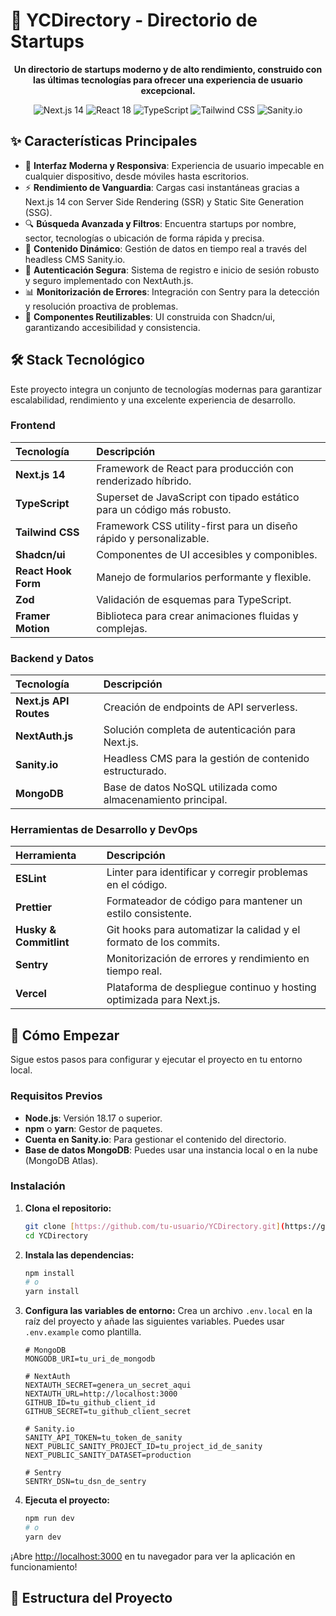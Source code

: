 # 🚀 YCDirectory - Directorio de Startups

<div align="center">

**Un directorio de startups moderno y de alto rendimiento, construido con las últimas tecnologías para ofrecer una experiencia de usuario excepcional.**

</div>

<p align="center">
  <img src="https://img.shields.io/badge/Next.js-14-black?style=for-the-badge&logo=nextdotjs" alt="Next.js 14">
  <img src="https://img.shields.io/badge/React-18-blue?style=for-the-badge&logo=react" alt="React 18">
  <img src="https://img.shields.io/badge/TypeScript-5-blue?style=for-the-badge&logo=typescript" alt="TypeScript">
  <img src="https://img.shields.io/badge/Tailwind_CSS-3-cyan?style=for-the-badge&logo=tailwindcss" alt="Tailwind CSS">
  <img src="https://img.shields.io/badge/Sanity-CMS-orange?style=for-the-badge&logo=sanity" alt="Sanity.io">
</p>

## ✨ Características Principales

- 📱 **Interfaz Moderna y Responsiva**: Experiencia de usuario impecable en cualquier dispositivo, desde móviles hasta escritorios.
- ⚡ **Rendimiento de Vanguardia**: Cargas casi instantáneas gracias a Next.js 14 con Server Side Rendering (SSR) y Static Site Generation (SSG).
- 🔍 **Búsqueda Avanzada y Filtros**: Encuentra startups por nombre, sector, tecnologías o ubicación de forma rápida y precisa.
- 🔄 **Contenido Dinámico**: Gestión de datos en tiempo real a través del headless CMS Sanity.io.
- 🔐 **Autenticación Segura**: Sistema de registro e inicio de sesión robusto y seguro implementado con NextAuth.js.
- 📊 **Monitorización de Errores**: Integración con Sentry para la detección y resolución proactiva de problemas.
- 🎨 **Componentes Reutilizables**: UI construida con Shadcn/ui, garantizando accesibilidad y consistencia.

## 🛠️ Stack Tecnológico

Este proyecto integra un conjunto de tecnologías modernas para garantizar escalabilidad, rendimiento y una excelente experiencia de desarrollo.

### Frontend
| Tecnología | Descripción |
| :--- | :--- |
| **Next.js 14** | Framework de React para producción con renderizado híbrido. |
| **TypeScript** | Superset de JavaScript con tipado estático para un código más robusto. |
| **Tailwind CSS** | Framework CSS utility-first para un diseño rápido y personalizable. |
| **Shadcn/ui** | Componentes de UI accesibles y componibles. |
| **React Hook Form** | Manejo de formularios performante y flexible. |
| **Zod** | Validación de esquemas para TypeScript. |
| **Framer Motion** | Biblioteca para crear animaciones fluidas y complejas. |

### Backend y Datos
| Tecnología | Descripción |
| :--- | :--- |
| **Next.js API Routes** | Creación de endpoints de API serverless. |
| **NextAuth.js** | Solución completa de autenticación para Next.js. |
| **Sanity.io** | Headless CMS para la gestión de contenido estructurado. |
| **MongoDB** | Base de datos NoSQL utilizada como almacenamiento principal. |

### Herramientas de Desarrollo y DevOps
| Herramienta | Descripción |
| :--- | :--- |
| **ESLint** | Linter para identificar y corregir problemas en el código. |
| **Prettier** | Formateador de código para mantener un estilo consistente. |
| **Husky & Commitlint** | Git hooks para automatizar la calidad y el formato de los commits. |
| **Sentry** | Monitorización de errores y rendimiento en tiempo real. |
| **Vercel** | Plataforma de despliegue continuo y hosting optimizada para Next.js. |

## 🚀 Cómo Empezar

Sigue estos pasos para configurar y ejecutar el proyecto en tu entorno local.

### Requisitos Previos

- **Node.js**: Versión 18.17 o superior.
- **npm** o **yarn**: Gestor de paquetes.
- **Cuenta en Sanity.io**: Para gestionar el contenido del directorio.
- **Base de datos MongoDB**: Puedes usar una instancia local o en la nube (MongoDB Atlas).

### Instalación

1.  **Clona el repositorio:**
    ```bash
    git clone [https://github.com/tu-usuario/YCDirectory.git](https://github.com/tu-usuario/YCDirectory.git)
    cd YCDirectory
    ```

2.  **Instala las dependencias:**
    ```bash
    npm install
    # o
    yarn install
    ```

3.  **Configura las variables de entorno:**
    Crea un archivo `.env.local` en la raíz del proyecto y añade las siguientes variables. Puedes usar `.env.example` como plantilla.
    ```env
    # MongoDB
    MONGODB_URI=tu_uri_de_mongodb

    # NextAuth
    NEXTAUTH_SECRET=genera_un_secret_aqui
    NEXTAUTH_URL=http://localhost:3000
    GITHUB_ID=tu_github_client_id
    GITHUB_SECRET=tu_github_client_secret

    # Sanity.io
    SANITY_API_TOKEN=tu_token_de_sanity
    NEXT_PUBLIC_SANITY_PROJECT_ID=tu_project_id_de_sanity
    NEXT_PUBLIC_SANITY_DATASET=production

    # Sentry
    SENTRY_DSN=tu_dsn_de_sentry
    ```

4.  **Ejecuta el proyecto:**
    ```bash
    npm run dev
    # o
    yarn dev
    ```

¡Abre [http://localhost:3000](http://localhost:3000) en tu navegador para ver la aplicación en funcionamiento!

## 📂 Estructura del Proyecto